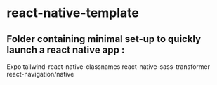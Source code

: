# react-native-template

## Folder containing minimal set-up to quickly launch a react native app : 

Expo 
tailwind-react-native-classnames
react-native-sass-transformer
react-navigation/native
